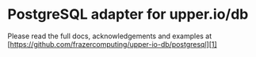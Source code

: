 # PostgreSQL adapter for upper.io/db

Please read the full docs, acknowledgements and examples at
[https://github.com/frazercomputing/upper-io-db/postgresql][1]

[1]: https://github.com/frazercomputing/upper-io-db/postgresql
